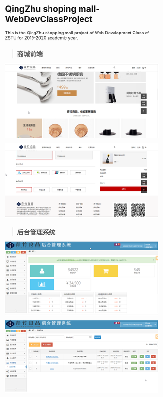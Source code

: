 # QingZhu shoping mall-WebDevClassProject
This is the QingZhu shopping mall project of Web Development Class of ZSTU for 2019-2020 academic year. 
> ## 商城前端
![商城前端1](https://github.com/Fei-Ho/QingZhuMall-WebDevClassProject/blob/master/doc/1.png)  

![商城前端2](https://github.com/Fei-Ho/QingZhuMall-WebDevClassProject/blob/master/doc/2.png)
> ## 后台管理系统
![后台管理系统1](https://github.com/Fei-Ho/QingZhuMall-WebDevClassProject/blob/master/doc/3.png)  

![后台管理系统2](https://github.com/Fei-Ho/QingZhuMall-WebDevClassProject/blob/master/doc/4.png)
